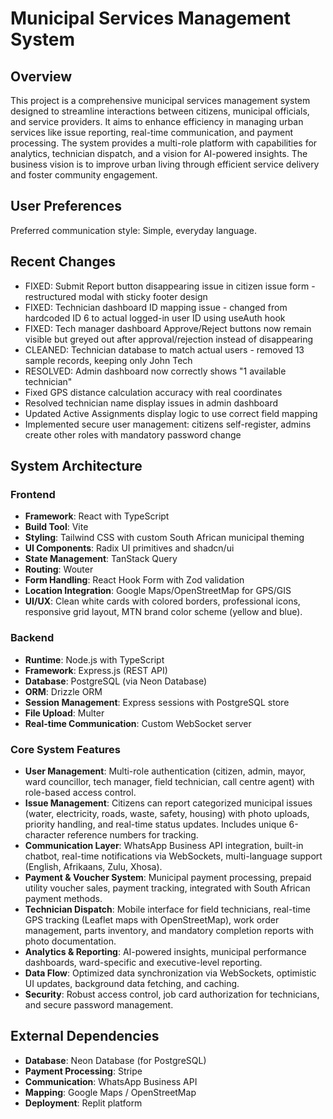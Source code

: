 # Municipal Services Management System

## Overview
This project is a comprehensive municipal services management system designed to streamline interactions between citizens, municipal officials, and service providers. It aims to enhance efficiency in managing urban services like issue reporting, real-time communication, and payment processing. The system provides a multi-role platform with capabilities for analytics, technician dispatch, and a vision for AI-powered insights. The business vision is to improve urban living through efficient service delivery and foster community engagement.

## User Preferences
Preferred communication style: Simple, everyday language.

## Recent Changes
- FIXED: Submit Report button disappearing issue in citizen issue form - restructured modal with sticky footer design
- FIXED: Technician dashboard ID mapping issue - changed from hardcoded ID 6 to actual logged-in user ID using useAuth hook
- FIXED: Tech manager dashboard Approve/Reject buttons now remain visible but greyed out after approval/rejection instead of disappearing
- CLEANED: Technician database to match actual users - removed 13 sample records, keeping only John Tech
- RESOLVED: Admin dashboard now correctly shows "1 available technician" 
- Fixed GPS distance calculation accuracy with real coordinates 
- Resolved technician name display issues in admin dashboard
- Updated Active Assignments display logic to use correct field mapping
- Implemented secure user management: citizens self-register, admins create other roles with mandatory password change

## System Architecture

### Frontend
- **Framework**: React with TypeScript
- **Build Tool**: Vite
- **Styling**: Tailwind CSS with custom South African municipal theming
- **UI Components**: Radix UI primitives and shadcn/ui
- **State Management**: TanStack Query
- **Routing**: Wouter
- **Form Handling**: React Hook Form with Zod validation
- **Location Integration**: Google Maps/OpenStreetMap for GPS/GIS
- **UI/UX**: Clean white cards with colored borders, professional icons, responsive grid layout, MTN brand color scheme (yellow and blue).

### Backend
- **Runtime**: Node.js with TypeScript
- **Framework**: Express.js (REST API)
- **Database**: PostgreSQL (via Neon Database)
- **ORM**: Drizzle ORM
- **Session Management**: Express sessions with PostgreSQL store
- **File Upload**: Multer
- **Real-time Communication**: Custom WebSocket server

### Core System Features
- **User Management**: Multi-role authentication (citizen, admin, mayor, ward councillor, tech manager, field technician, call centre agent) with role-based access control.
- **Issue Management**: Citizens can report categorized municipal issues (water, electricity, roads, waste, safety, housing) with photo uploads, priority handling, and real-time status updates. Includes unique 6-character reference numbers for tracking.
- **Communication Layer**: WhatsApp Business API integration, built-in chatbot, real-time notifications via WebSockets, multi-language support (English, Afrikaans, Zulu, Xhosa).
- **Payment & Voucher System**: Municipal payment processing, prepaid utility voucher sales, payment tracking, integrated with South African payment methods.
- **Technician Dispatch**: Mobile interface for field technicians, real-time GPS tracking (Leaflet maps with OpenStreetMap), work order management, parts inventory, and mandatory completion reports with photo documentation.
- **Analytics & Reporting**: AI-powered insights, municipal performance dashboards, ward-specific and executive-level reporting.
- **Data Flow**: Optimized data synchronization via WebSockets, optimistic UI updates, background data fetching, and caching.
- **Security**: Robust access control, job card authorization for technicians, and secure password management.

## External Dependencies
- **Database**: Neon Database (for PostgreSQL)
- **Payment Processing**: Stripe
- **Communication**: WhatsApp Business API
- **Mapping**: Google Maps / OpenStreetMap
- **Deployment**: Replit platform